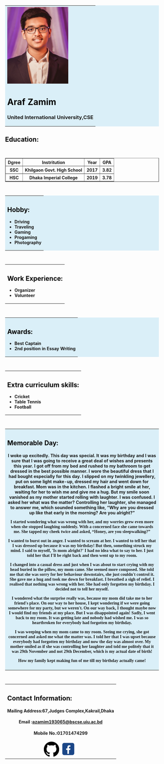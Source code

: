 <!DOCTYPE html>
<html>
    <title>Araf Zamim</title>
    <style>
h1 {
  color: black;
}
h3{
  color: balck;
        }
h2{
  color: black;
        }
p {
  font-family: verdana;
}
</style>
<body>
    <table width="100%" border="0" bgcolor="daeff8">
        <tr>
            <th align="left">
                <img src="araf2.0.jpg" width="200">
                <h1 align="left">Araf Zamim</h1>
                <h3>United International University,CSE</h3>
            </th>
        </tr>
        </table>
            <h2 align="left">Education:</h2><br>
                <table align="center" width="60%" border="1">
              <tr>
                  <th>Dgree</th>
                  <th>Instritution</th>
                  <th>Year</th>
                  <th>GPA</th>
              </tr>
              <tr>
                  <th>SSC</th>
                  <th>Khilgaon Govt. High School</th>
                  <th>2017</th>
                  <th>3.82</th>
              </tr>      
              <tr>
                  <th>HSC</th>
                  <th>Dhaka Imperial College</th>
                  <th>2019</th>
                  <th>3.78</th>
              </tr>
            </table>
    <br>
    <table width="100%" border="0" bgcolor="daeff8">
        <tr>
            <th>
            <h2 align="left">Hobby:</h2>
    <ul>
        <li align="left">Driving</li>
        <li align="left">Traveling</li>
        <li align="left">Gaming</li>
        <li align="left">Progaming</li>
        <li align="left">Photography</li>
    </ul>
             </th>
        </tr>    
    </table>
    <br>
    <table width="100%" border="0">
        <tr>
             <th>
            <h2 align="left">Work Experience:</h2>
    <ul>
        <li align="left">Organizer</li>
        <li align="left">Volunteer</li>
    </ul>
            </th>
        </tr>
    </table>
    <br>
    <table width="100%" border="0" bgcolor="daeff8">
        <tr>
             <th>
            <h2 align="left">Awards:</h2>
    <ul>
        <li align="left">Best Captain</li>
        <li align="left">2nd position in Essay Writing </li>
    </ul>
            </th>
        </tr>
    </table>
        <br>
    <table width="100%" border="0">
        <tr>
             <th>
            <h2 align="left">Extra curriculum skills:</h2>
    <ul>
        <li align="left">Cricket</li>
        <li align="left">Table Tennis</li>
        <li align="left">Football</li>
    </ul>
            </th>
        </tr>
    </table>
    <br>
    <table width="100%" border="0" bgcolor="daeff8">
        <tr>
             <th>
            <h2 align="left">Memorable Day:</h2>
   <p><h4>I woke up excitedly. This day was special. It was my birthday and I was sure that I was going to receive a great deal of wishes and presents this year. I got off from my bed and rushed to my bathroom to get dressed in the best possible manner. I wore the beautiful dress that I had bought especially for this day. I slipped on my twinkling jewellery, put on some light make-up, dressed my hair and went down for breakfast.
Mom was in the kitchen. I flashed a bright smile at her, waiting for her to wish me and give me a hug. But my smile soon vanished as my mother started rolling with laughter. I was confused. I asked her what was the matter? Controlling her laughter, she managed to answer me, which sounded something like, “Why are you dressed up like that early in the morning? Are you alright?”

I started wondering what was wrong with her, and my worries grew even more when she stopped laughing suddenly. With a concerned face she came towards me. She tapped my cheek twice and asked, “Honey, are you sleepwalking?”

I wanted to burst out in anger. I wanted to scream at her. I wanted to tell her that I was dressed up because it was my birthday! But then, something struck my mind. I said to myself, 'Is mom alright?' I had no idea what to say to her. I just told her that I'll be right back and then went up to my room.

I changed into a casual dress and just when I was about to start crying with my head buried in the pillow, my mom came. She seemed more composed. She told me that she was sorry for her behaviour downstairs, she just couldn't control it. She gave me a hug and took me down for breakfast. I breathed a sigh of relief. I realised that nothing was wrong with her. She had only forgotten my birthday. I decided not to tell her myself.

I wondered what the surprise really was, because my mom did take me to her friend's place. On our way to her house, I kept wondering if we were going somewhere for my party, but we weren't. On our way back, I thought maybe now I would find my friends at my place. But I was disappointed again! Sadly, I went back to my room. It was getting late and nobody had wished me. I was so heartbroken for everybody had forgotten my birthday.

I was weeping when my mom came to my room. Seeing me crying, she got concerned and asked me what the matter was. I told her that I was upset because everybody had forgotten my birthday and now the day was almost over. My mother smiled as if she was controlling her laughter and told me politely that it was 29th November and not 29th December, which is my actual date of birth!

How my family kept making fun of me till my birthday actually came!</h4>
            </th>
        </tr>
    </table>
    <br>
    <table width="100%" border="0">
        <tr>
            <th>
                <h2 align="left">Contact Information:</h2>
                <h4 align="center">Mailing Address:67,Judges Complex,Kakrail,Dhaka</h4>
                <h4 align="center">Email :azamim193065@bscse.uiu.ac.bd</h4>
                <h4 align="center">Mobile No.:01701474299</h4>
                <a href="https://github.com/011193065"><img src="images (1).jpg" width="50" ></a><a href="https://www.facebook.com/profile.php?id=100006575059043"><img src="images.jpg" width="60"></a>
            </th>
        </tr>
    </table>
</body>
</html>  
